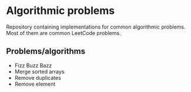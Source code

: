 # Algorithmic problems

Repository containing implementations for common algorithmic problems.  
Most of them are common LeetCode problems.

## Problems/algorithms

- Fizz Buzz Bazz
- Merge sorted arrays
- Remove duplicates
- Remove element
